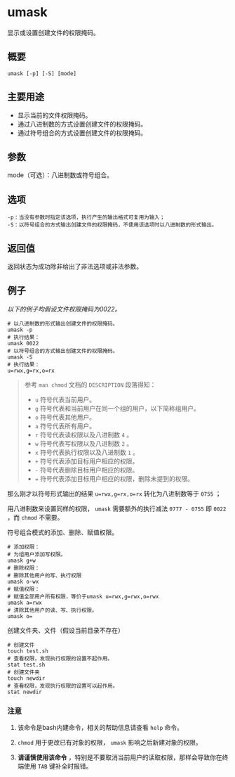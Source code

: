 #  umask

显示或设置创建文件的权限掩码。

##  概要

    
    
    umask [-p] [-S] [mode]
    

##  主要用途

  * 显示当前的文件权限掩码。 
  * 通过八进制数的方式设置创建文件的权限掩码。 
  * 通过符号组合的方式设置创建文件的权限掩码。 

##  参数

mode（可选）：八进制数或符号组合。

##  选项

    
    
    -p：当没有参数时指定该选项，执行产生的输出格式可复用为输入；
    -S：以符号组合的方式输出创建文件的权限掩码，不使用该选项时以八进制数的形式输出。
    

##  返回值

返回状态为成功除非给出了非法选项或非法参数。

##  例子

_以下的例子均假设文件权限掩码为0022。_

    
    
    # 以八进制数的形式输出创建文件的权限掩码。
    umask -p
    # 执行结果：
    umask 0022
    # 以符号组合的方式输出创建文件的权限掩码。
    umask -S
    # 执行结果：
    u=rwx,g=rx,o=rx
    

> 参考 ` man chmod ` 文档的 ` DESCRIPTION ` 段落得知：
>
>   * ` u ` 符号代表当前用户。
>   * ` g ` 符号代表和当前用户在同一个组的用户，以下简称组用户。
>   * ` o ` 符号代表其他用户。
>   * ` a ` 符号代表所有用户。
>   * ` r ` 符号代表读权限以及八进制数 ` 4 ` 。
>   * ` w ` 符号代表写权限以及八进制数 ` 2 ` 。
>   * ` x ` 符号代表执行权限以及八进制数 ` 1 ` 。
>   * ` + ` 符号代表添加目标用户相应的权限。
>   * ` - ` 符号代表删除目标用户相应的权限。
>   * ` = ` 符号代表添加目标用户相应的权限，删除未提到的权限。
>

那么刚才以符号形式输出的结果 ` u=rwx,g=rx,o=rx ` 转化为八进制数等于 ` 0755 ` ；

用八进制数来设置同样的权限， ` umask ` 需要额外的执行减法 ` 0777 - 0755 ` 即 ` 0022 ` ，而 ` chmod `
不需要。

符号组合模式的添加、删除、赋值权限。

    
    
    # 添加权限：
    # 为组用户添加写权限。
    umask g+w
    # 删除权限：
    # 删除其他用户的写、执行权限
    umask o-wx
    # 赋值权限：
    # 赋值全部用户所有权限，等价于umask u=rwx,g=rwx,o=rwx
    umask a=rwx
    # 清除其他用户的读、写、执行权限。
    umask o=
    

创建文件夹、文件（假设当前目录不存在）

    
    
    # 创建文件
    touch test.sh
    # 查看权限，发现执行权限的设置不起作用。
    stat test.sh
    # 创建文件夹
    touch newdir
    # 查看权限，发现执行权限的设置可以起作用。
    stat newdir
    

###  注意

  1. 该命令是bash内建命令，相关的帮助信息请查看 ` help ` 命令。 

  2. ` chmod ` 用于更改已有对象的权限， ` umask ` 影响之后新建对象的权限。 

  3. **请谨慎使用该命令** ，特别是不要取消当前用户的读取权限，那样会导致你在终端使用 ` TAB ` 键补全时报错。 

